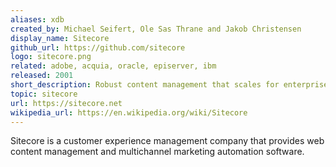 ```yaml
---
aliases: xdb
created_by: Michael Seifert, Ole Sas Thrane and Jakob Christensen
display_name: Sitecore
github_url: https://github.com/sitecore
logo: sitecore.png
related: adobe, acquia, oracle, episerver, ibm
released: 2001
short_description: Robust content management that scales for enterprise needs.
topic: sitecore
url: https://sitecore.net
wikipedia_url: https://en.wikipedia.org/wiki/Sitecore
---
```

Sitecore is a customer experience management company that provides web content management and multichannel marketing automation software.